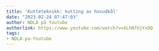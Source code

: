 ```yaml
---
title: 'Kutteteknikk: kutting av hovudkål'
date: "2023-02-24 07:47:03"
author: NDLA på Youtube
authorlink: https://www.youtube.com/watch?v=kLhNfUjYxOQ
tags:
- NDLA-pa-Youtube
---
```

